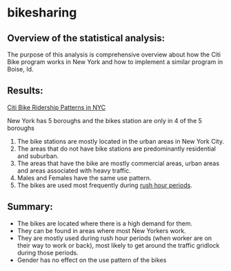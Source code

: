 # bikesharing

## Overview of the statistical analysis:

The purpose of this analysis is comprehensive overview about how the Citi Bike program works in New York and how to implement a similar program in Boise, Id.

## Results:

[Citi Bike Ridership Patterns in NYC](https://public.tableau.com/views/RidershipPatterns/RidershipPatterns?:language=en-US&publish=yes&:display_count=n&:origin=viz_share_link) <br />

New York has 5 boroughs and the bikes station are only in 4 of the 5 boroughs
1. The bike stations are mostly located in the urban areas in New York City.
2. The areas that do not have bike stations are predominantly residential and suburban.
3. The areas that have the bike are mostly commercial areas, urban areas and areas associated with heavy traffic.
4. Males and Females have the same use pattern.
5. The bikes are used most frequently during [rush hour periods](https://public.tableau.com/app/profile/yomi.sosanya/viz/CitiBikeWorkbook_16374669065820/NYCCitiBike). 


## Summary:
- The bikes are located where there is a high demand for them. 
- They can be found in areas where most New Yorkers work.
- They are mostly used during rush hour periods (when worker are on their way to work or back), most likely to get around the traffic gridlock during those periods.
- Gender has no effect on the use pattern of the bikes
